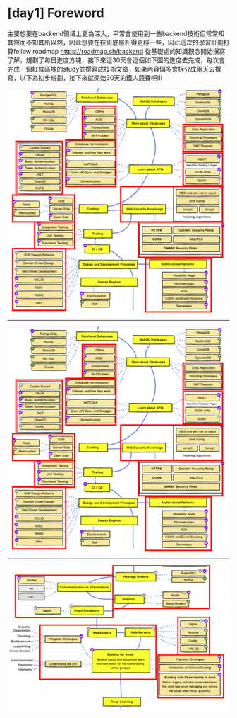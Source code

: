 # [day1] Foreword

主要想要在backend領域上更為深入，平常會使用到一些backend技術但常常知其然而不知其所以然，因此想要在技術底層札得更穩一些，因此這次的學習計劃打算follow roadmap https://roadmap.sh/backend 從基礎處的知識觀念開始撰寫了解，規劃了每日進度方塊，接下來這30天會這個如下圖的進度去完成，每次會完成一個紅框區塊的study並撰寫成技術文章，如果內容偏多會拆分成兩天去撰寫，以下為初步規劃，接下來就開始30天的鐵人競賽吧!!!

![](../img/roadmap01.png)

---
![](../img/roadmap02.png)

---
![](../img/roadmap03.png)
